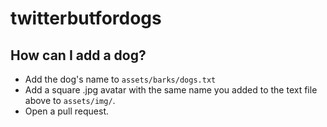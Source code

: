 # twitterbutfordogs

## How can I add a dog?

* Add the dog's name to `assets/barks/dogs.txt`
* Add a square .jpg avatar with the same name you added to the text file above to `assets/img/`.
* Open a pull request.
